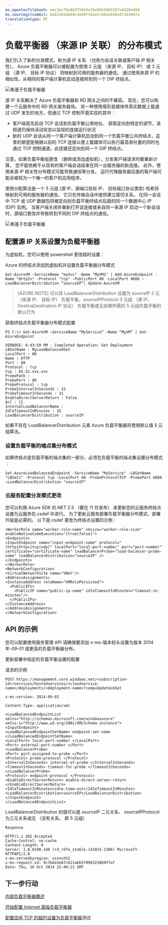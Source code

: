 ```yaml
---
ms.openlocfilehash: eec3ac76e883756b9e7be60160b5587e4420e48d
ms.sourcegitcommit: bab1265d669c3e6871daa7cb8a5640a47104947a
translationtype: MT
---
```

<properties 
   pageTitle="配置负载平衡器分布模式 |Microsoft Azure"
   description="如何配置 Azure 负载平衡器分布模式来支持源 IP 相似性"
   services="load-balancer"
   documentationCenter="na"
   authors="joaoma"
   manager="adinah"
   editor="tysonn" />
<tags 
   ms.service="load-balancer"
   ms.devlang="na"
   ms.topic="article"
   ms.tgt_pltfrm="na"
   ms.workload="infrastructure-services"
   ms.date="08/02/2015"
   ms.author="joaoma" />


# 负载平衡器 （来源 IP 关联） 的分布模式

我们引入了新的分发模式，称为源 IP 关系 （也称为会话关联或客户端 IP 相关性）。 Azure 负载平衡器可以被配置为使用 2 元组 （来源 IP、 目标 IP） 或 3 元组 （源 IP、 目标 IP 协议） 将映射到可用的服务器的通信。 通过使用来源 IP 的相似性，从相同的客户端计算机启动连接转到同一个 DIP 终结点。

![希基于负载平衡器](./media/load-balancer-distribution-mode/load-balancer-session-affinity.png)

源 IP 关系解决了 Azure 负载平衡器和 RD 网关之间的不兼容。 现在，您可以构建一个云服务中的 RD 网关服务器场。
另一种使用情形是媒体传真实数据上载通过 UDP 发生的地方，但通过 TCP 控制平面实现的其中︰

- 客户端首先启动 TCP 会话到负载平衡公用地址、 获取定向到特定的调节，该频道仍保持活动状态以监视的连接运行状况
- 新的 UDP 会话从同一个客户端计算机启动到同一个负载平衡公共终结点，这里的期望是根据以前的 TCP 连接以便上载媒体可以执行最高吞吐量的同时也通过 TCP 控制通道，此连接还定向到同一个 DIP 终结点。
 
注意，如果负载平衡组更改 （删除或添加虚拟机），分发客户端请求时都重新计算。 您不能依赖于从现有的客户端会话结束在同一台服务器的新连接。 此外，使用来源 IP 相关性分布模式可能导致通信等分发。 运行代理服务器后面的客户端可能会被视为一个唯一的客户机应用程序。

使用分配算法是一个 5 元组 (源 IP，源端口目标 IP、 目标端口协议类型) 哈希将映射到可用的服务器的通信。 它只在传输会话中提供建立密切关系。 在同一会话中 TCP 或 UDP 数据包将被定向到负载平衡终结点后面的同一个数据中心 IP (DIP) 实例。 当客户端关闭并重新打开该连接或来自同一来源 IP 启动一个新会话时，源端口更改并导致转到不同的 DIP 终结点的通信。

![希基于负载平衡器](./media/load-balancer-distribution-mode/load-balancer-distribution.png)


## 配置源 IP 关系设置为负载平衡器
 
为虚拟机，您可以使用 powershell 更改超时设置︰
 
Azure 的终结点添加到虚拟机并设置负载平衡器分布模式

    Get-AzureVM -ServiceName "mySvc" -Name "MyVM1" | Add-AzureEndpoint -Name "HttpIn" -Protocol "tcp" -PublicPort 80 -LocalPort 8080 –LoadBalancerDistribution “sourceIP”| Update-AzureVM

>[AZURE.NOTE] 可以将 LoadBalancerDistribution 设置为 sourceIP 2 元 （来源 IP、 目标 IP） 负载平衡，sourceIPProtocol 3 元组 （源 IP、 DestinaDestination IP 协议） 负载平衡或无如果所需的 5 元组负载平衡的默认行为


获取终结点负载平衡器分布模式配置

    PS C:\> Get-AzureVM –ServiceName “MyService” –Name “MyVM” | Get-AzureEndpoint

    VERBOSE: 6:43:50 PM - Completed Operation: Get Deployment
    LBSetName : MyLoadBalancedSet
    LocalPort : 80
    Name : HTTP
    Port : 80
    Protocol : tcp
    Vip : 65.52.xxx.xxx
    ProbePath :
    ProbePort : 80
    ProbeProtocol : tcp
    ProbeIntervalInSeconds : 15
    ProbeTimeoutInSeconds : 31
    EnableDirectServerReturn : False
    Acl : {}
    InternalLoadBalancerName :
    IdleTimeoutInMinutes : 15
    LoadBalancerDistribution : sourceIP
 
如果不存在 LoadBalancerDistribution 元素 Azure 负载平衡器将使用默认值 5 元组算法。

 
### 设置负载平衡的端点集分布模式

如果终结点是负载平衡的端点集的一部分，必须在负载平衡的端点集设置分布模式︰

    Set-AzureLoadBalancedEndpoint -ServiceName "MyService" -LBSetName "LBSet1" -Protocol tcp -LocalPort 80 -ProbeProtocolTCP -ProbePort 8080 –LoadBalancerDistribution "sourceIP"

### 云服务配置分发模式更改

您可以利用 Azure SDK 的.NET 2.5 （要在 11 月发布） 来更新您的云服务终结点设置为云服务在.csdef 中进行。 为了更新云服务部署负载平衡器分布模式，部署升级是必需的。
以下是.csdef 更改为终结点设置的示例︰

    <WorkerRole name="worker-role-name" vmsize="worker-role-size" enableNativeCodeExecution="[true|false]">
    <Endpoints>
    <InputEndpoint name="input-endpoint-name" protocol="[http|https|tcp|udp]" localPort="local-port-number" port="port-number" certificate="certificate-name" loadBalancerProbe="load-balancer-probe-name" loadBalancerDistribution="sourceIP" />
    </Endpoints>
    </WorkerRole>
    <NetworkConfiguration>
    <VirtualNetworkSite name="VNet"/>
    <AddressAssignments>
    <InstanceAddress roleName="VMRolePersisted">
      <PublicIPs>
        <PublicIP name="public-ip-name" idleTimeoutInMinutes="timeout-in-minutes"/>
      </PublicIPs>
    </InstanceAddress>
    </AddressAssignments>
    </NetworkConfiguration>


## API 的示例

您可以配置使用服务管理 API 请确保要添加 x-ms-版本标头设置为版本 2014年-09-01 或更高的负载平衡器分布。
 
更新部署中指定的负载平衡设置的配置

请求的示例

    POST https://management.core.windows.net/<subscription-id>/services/hostedservices/<cloudservice-name>/deployments/<deployment-name>?comp=UpdateLbSet 

    x-ms-version: 2014-09-01 

    Content-Type: application/xml 

    <LoadBalancedEndpointList xmlns="http://schemas.microsoft.com/windowsazure" xmlns:i="http://www.w3.org/2001/XMLSchema-instance"> 
    <InputEndpoint> 
    <LoadBalancedEndpointSetName> endpoint-set-name </LoadBalancedEndpointSetName> 
    <LocalPort> local-port-number </LocalPort> 
    <Port> external-port-number </Port> 
    <LoadBalancerProbe> 
    <Port> port-assigned-to-probe </Port> 
    <Protocol> probe-protocol </Protocol> 
    <IntervalInSeconds> interval-of-probe </IntervalInSeconds> 
    <TimeoutInSeconds> timeout-for-probe </TimeoutInSeconds> 
    </LoadBalancerProbe> 
    <Protocol> endpoint-protocol </Protocol> 
    <EnableDirectServerReturn> enable-direct-server-return </EnableDirectServerReturn> 
    <IdleTimeoutInMinutes>idle-time-out</IdleTimeoutInMinutes> 
    <LoadBalancerDistribution>sourceIP</LoadBalancerDistribution> 
    </InputEndpoint> 
    </LoadBalancedEndpointList>

LoadBalancerDistribution 的值可以是 sourceIP 二元关系、 sourceIPProtocol 为三元关系或无 （没有关系。 即 5 元组）

    Response

    HTTP/1.1 202 Accepted 
    Cache-Control: no-cache 
    Content-Length: 0 
    Server: 1.0.6198.146 (rd_rdfe_stable.141015-1306) Microsoft-HTTPAPI/2.0 
    x-ms-servedbyregion: ussouth2 
    x-ms-request-id: 9c7bda3e67c621a6b57096323069f7af 
    Date: Thu, 16 Oct 2014 22:49:21 GMT

## 下一步行动

[内部负载平衡器概述](load-balancer-internal-overview.md)

[开始配置 Internet 面临负载平衡器](load-balancer-internet-getstarted.md)

[配置空闲 TCP 的超时设置为负载平衡器](load-balancer-tcp-idle-timeout.md)测试
